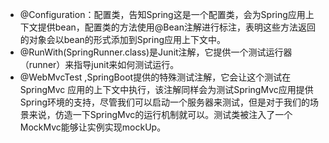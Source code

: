 + @Configuration：配置类，告知Spring这是一个配置类，会为Spring应用上下文提供bean，配置类的方法使用@Bean注解进行标注，表明这些方法返回的对象会以bean的形式添加到Spring应用上下文中。
+ @RunWith(SpringRunner.class)是Junit注解，它提供一个测试运行器（runner）来指导junit来如何测试运行。
+ @WebMvcTest ,SpringBoot提供的特殊测试注解，它会让这个测试在SpringMvc 应用的上下文中执行，该注解同样会为测试SpringMvc应用提供Spring环境的支持，尽管我们可以启动一个服务器来测试，但是对于我们的场景来说，仿造一下SpringMvc的运行机制就可以。测试类被注入了一个MockMvc能够让实例实现mockUp。